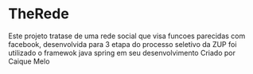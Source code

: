# TheRede
Este projeto tratase de uma rede social que visa funcoes parecidas com facebook, desenvolvida para  3 etapa  do processo seletivo da  ZUP
foi utilizado  o framewok java spring em seu desenvolvimento
Criado por Caique  Melo

